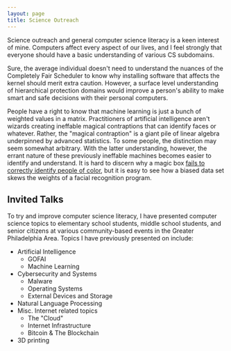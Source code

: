```yaml
---
layout: page
title: Science Outreach
---
```


Science outreach and general computer science literacy is a keen interest of mine. Computers affect every aspect of our lives, and I feel strongly that everyone should have a basic understanding of various CS subdomains. 

Sure, the average individual doesn't need to understand the nuances of the Completely Fair Scheduler to know why installing software that affects the kernel should merit extra caution. However, a surface level understanding of hierarchical protection domains would improve a person's ability to make smart and safe decisions with their personal computers.

People have a right to know that machine learning is just a bunch of weighted values in a matrix. Practitioners of artificial intelligence aren't wizards creating ineffable magical contraptions that can identify faces or whatever. Rather, the "magical contraption" is a giant pile of linear algebra underpinned by advanced statistics. To some people, the distinction may seem somewhat arbitrary. With the latter understanding, however, the errant nature of these previously ineffable machines becomes easier to identify and understand. It is hard to discern why a magic box [fails to correctly identify people of color](https://www.washingtonpost.com/technology/2019/12/19/federal-study-confirms-racial-bias-many-facial-recognition-systems-casts-doubt-their-expanding-use/), but it is easy to see how a biased data set skews the weights of a facial recognition program. 

## Invited Talks

To try and improve computer science literacy, I have presented computer science topics to elementary school students, middle school students, and senior citizens at various community-based events in the Greater Philadelphia Area. Topics I have previously presented on include:

* Artificial Intelligence 
  * GOFAI
  * Machine Learning
* Cybersecurity and Systems
  * Malware
  * Operating Systems
  * External Devices and Storage
* Natural Language Processing
* Misc. Internet related topics
  * The "Cloud"
  * Internet Infrastructure 
  * Bitcoin & The Blockchain
* 3D printing





